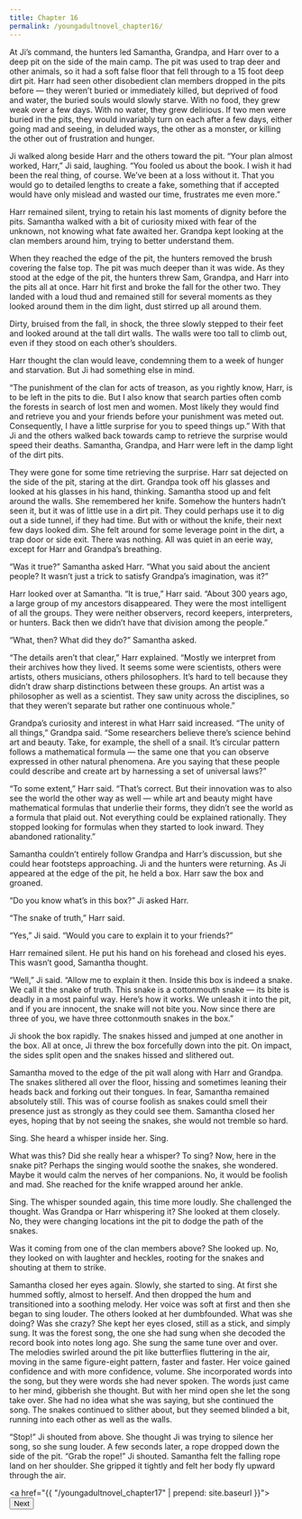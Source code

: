 ```yaml
---
title: Chapter 16
permalink: /youngadultnovel_chapter16/
---
```


At Ji’s command, the hunters led Samantha, Grandpa, and Harr over to a deep pit on the side of the main camp. The pit was used to trap deer and other animals, so it had a soft false floor that fell through to a 15 foot deep dirt pit. Harr had seen other disobedient clan members dropped in the pits before — they weren’t buried or immediately killed, but deprived of food and water, the buried souls would slowly starve. With no food, they grew weak over a few days. With no water, they grew delirious. If two men were buried in the pits, they would invariably turn on each after a few days, either going mad and seeing, in deluded ways, the other as a monster, or killing the other out of frustration and hunger.

Ji walked along beside Harr and the others toward the pit. “Your plan almost worked, Harr,” Ji said, laughing. “You fooled us about the book. I wish it had been the real thing, of course. We’ve been at a loss without it. That you would go to detailed lengths to create a fake, something that if accepted would have only mislead and wasted our time, frustrates me even more.”

Harr remained silent, trying to retain his last moments of dignity before the pits. Samantha walked with a bit of curiosity mixed with fear of the unknown, not knowing what fate awaited her. Grandpa kept looking at the clan members around him, trying to better understand them.

When they reached the edge of the pit, the hunters removed the brush covering the false top. The pit was much deeper than it was wide.  As they stood at the edge of the pit, the hunters threw Sam, Grandpa, and Harr into the pits all at once. Harr hit first and broke the fall for the other two. They landed with a loud thud and remained still for several moments as they looked around them in the dim light, dust stirred up all around them.

Dirty, bruised from the fall, in shock, the three slowly stepped to their feet and looked around at the tall dirt walls. The walls were too tall to climb out, even if they stood on each other’s shoulders.

Harr thought the clan would leave, condemning them to a week of hunger and starvation. But Ji had something else in mind.

“The punishment of the clan for acts of treason, as you rightly know, Harr, is to be left in the pits to die. But I also know that search parties often comb the forests in search of lost men and women. Most likely they would find and retrieve you and your friends before your punishment was meted out. Consequently, I have a little surprise for you to speed things up.” With that Ji and the others walked back towards camp to retrieve the surprise would speed their deaths. Samantha, Grandpa, and Harr were left in the damp light of the dirt pits.

They were gone for some time retrieving the surprise. Harr sat dejected on the side of the pit, staring at the dirt. Grandpa took off his glasses and looked at his glasses in his hand, thinking. Samantha stood up and felt around the walls. She remembered her knife. Somehow the hunters hadn’t seen it, but it was of little use in a dirt pit. They could perhaps use it to dig out a side tunnel, if they had time. But with or without the knife, their next few days looked dim. She felt around for some leverage point in the dirt, a trap door or side exit. There was nothing. All was quiet in an eerie way, except for Harr and Grandpa’s breathing.

“Was it true?” Samantha asked Harr. “What you said about the ancient people? It wasn’t just a trick to satisfy Grandpa’s imagination, was it?”

Harr looked over at Samantha. “It is true,” Harr said. “About 300 years ago, a large group of my ancestors disappeared. They were the most intelligent of all the groups. They were neither observers, record keepers, interpreters, or hunters. Back then we didn’t have that division among the people.”

“What, then? What did they do?” Samantha asked.

“The details aren’t that clear,” Harr explained. “Mostly we interpret from their archives how they lived. It seems some were scientists, others were artists, others musicians, others philosophers. It’s hard to tell because they didn’t draw sharp distinctions between these groups. An artist was a philosopher as well as a scientist. They saw unity across the disciplines, so that they weren’t separate but rather one continuous whole.”

Grandpa’s curiosity and interest in what Harr said increased. “The unity of all things,” Grandpa said. “Some researchers believe there’s science behind art and beauty. Take, for example, the shell of a snail. It’s circular pattern follows a mathematical formula — the same one that you can observe expressed in other natural phenomena. Are you saying that these people could describe and create art by harnessing a set of universal laws?”

“To some extent,” Harr said. “That’s correct. But their innovation was to also see the world the other way as well — while art and beauty might have mathematical formulas that underlie their forms, they didn’t see the world as a formula that plaid out. Not everything could be explained rationally. They stopped looking for formulas when they started to look inward. They abandoned rationality.”

Samantha couldn’t entirely follow Grandpa and Harr’s discussion, but she could hear footsteps approaching. Ji and the hunters were returning. As Ji appeared at the edge of the pit, he held a box. Harr saw the box and groaned.

“Do you know what’s in this box?” Ji asked Harr.

“The snake of truth,” Harr said.

“Yes,” Ji said. “Would you care to explain it to your friends?”

Harr remained silent. He put his hand on his forehead and closed his eyes. This wasn’t good, Samantha thought.

“Well,” Ji said. “Allow me to explain it then. Inside this box is indeed a snake. We call it the snake of truth. This snake is a cottonmouth snake — its bite is deadly in a most painful way. Here’s how it works. We unleash it into the pit, and if you are innocent, the snake will not bite you. Now since there are three of you, we have three cottonmouth snakes in the box.”

Ji shook the box rapidly. The snakes hissed and jumped at one another in the box. All at once, Ji threw the box forcefully down into the pit. On impact, the sides split open and the snakes hissed and slithered out.

Samantha moved to the edge of the pit wall along with Harr and Grandpa. The snakes slithered all over the floor, hissing and sometimes leaning their heads back and forking out their tongues. In fear, Samantha remained absolutely still. This was of course foolish as snakes could smell their presence just as strongly as they could see them. Samantha closed her eyes, hoping that by not seeing the snakes, she would not tremble so hard.

Sing. She heard a whisper inside her. Sing.

What was this? Did she really hear a whisper? To sing? Now, here in the snake pit? Perhaps the singing would soothe the snakes, she wondered. Maybe it would calm the nerves of her companions. No, it would be foolish and mad. She reached for the knife wrapped around her ankle.

Sing. The whisper sounded again, this time more loudly. She challenged the thought. Was Grandpa or Harr whispering it? She looked at them closely. No, they were changing locations int the pit to dodge the path of the snakes.

Was it coming from one of the clan members above? She looked up. No, they looked on with laughter and heckles, rooting for the snakes and shouting at them to strike.

Samantha closed her eyes again. Slowly, she started to sing. At first she hummed softly, almost to herself. And then dropped the hum and transitioned into a soothing melody. Her voice was soft at first and then she began to sing louder. The others looked at her dumbfounded. What was she doing? Was she crazy? She kept her eyes closed, still as a stick, and simply sung. It was the forest song, the one she had sung when she decoded the record book into notes long ago. She sung the same tune over and over. The melodies swirled around the pit like butterflies fluttering in the air, moving in the same figure-eight pattern, faster and faster. Her voice gained confidence and with more confidence, volume. She incorporated words into the song, but they were words she had never spoken. The words just came to her mind, gibberish she thought. But with her mind open she let the song take over. She had no idea what she was saying, but she continued the song. The snakes continued to slither about, but they seemed blinded a bit, running into each other as well as the walls.

“Stop!” Ji shouted from above. She thought Ji was trying to silence her song, so she sung louder. A few seconds later, a rope dropped down the side of the pit. “Grab the rope!” Ji shouted. Samantha felt the falling rope land on her shoulder. She gripped it tightly and felt her body fly upward through the air.

<a href="{{ "/youngadultnovel_chapter17" | prepend: site.baseurl }}"><button type="button" class="btn btn-warning">Next</button></a>
